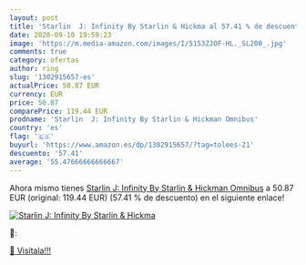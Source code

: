 ```yaml
---
layout: post
title: 'Starlin  J: Infinity By Starlin & Hickma al 57.41 % de descuento'
date: 2020-09-10 19:59:23
image: 'https://m.media-amazon.com/images/I/5153ZJOF-HL._SL200_.jpg'
comments: true
category: ofertas
author: ring
slug: '1302915657-es'
actualPrice: 50.87 EUR
currency: EUR
price: 50.87
comparePrice: 119.44 EUR
prodname: 'Starlin  J: Infinity By Starlin & Hickman Omnibus'
country: 'es'
flag: '🇪🇸'
buyurl: 'https://www.amazon.es/dp/1302915657/?tag=tolees-21'
descuento: '57.41'
average: '55.47666666666667'
---
```


Ahora mismo tienes [Starlin  J: Infinity By Starlin & Hickman Omnibus](https://www.amazon.es/dp/1302915657/?tag=tolees-21) a 50.87 EUR (original: 119.44 EUR) (57.41 %  de descuento) en el siguiente enlace!

[![Starlin  J: Infinity By Starlin & Hickma](https://m.media-amazon.com/images/I/5153ZJOF-HL._SL200_.jpg)](https://www.amazon.es/dp/1302915657/?tag=tolees-21)

🔎:


[🛒 Visítala!!!](https://www.amazon.es/dp/1302915657/?tag=tolees-21)
